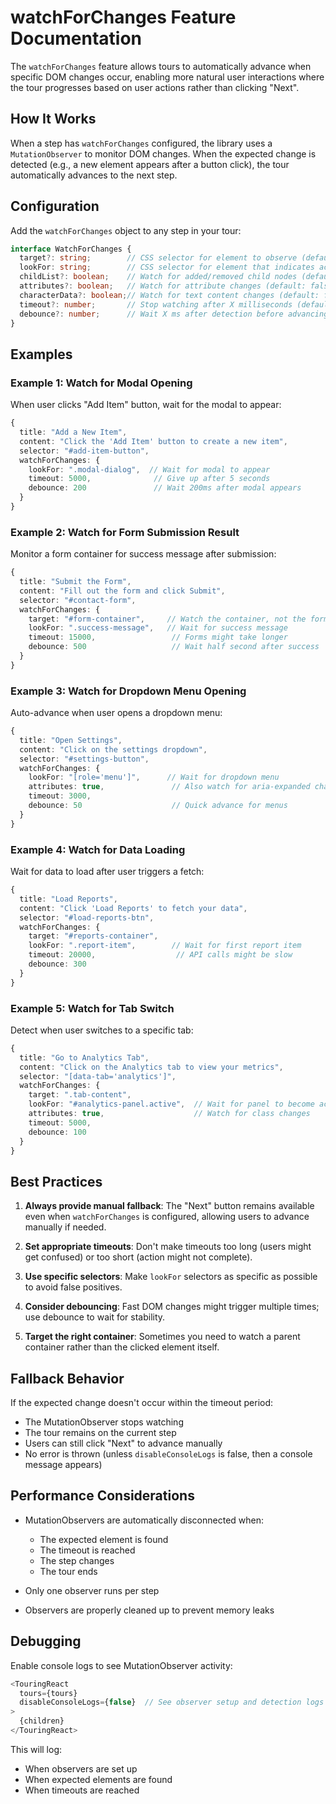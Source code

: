 # watchForChanges Feature Documentation

The `watchForChanges` feature allows tours to automatically advance when specific DOM changes occur, enabling more natural user interactions where the tour progresses based on user actions rather than clicking "Next".

## How It Works

When a step has `watchForChanges` configured, the library uses a `MutationObserver` to monitor DOM changes. When the expected change is detected (e.g., a new element appears after a button click), the tour automatically advances to the next step.

## Configuration

Add the `watchForChanges` object to any step in your tour:

```typescript
interface WatchForChanges {
  target?: string;        // CSS selector for element to observe (defaults to step.selector)
  lookFor: string;        // CSS selector for element that indicates action completion
  childList?: boolean;    // Watch for added/removed child nodes (default: true)
  attributes?: boolean;   // Watch for attribute changes (default: false)
  characterData?: boolean;// Watch for text content changes (default: false)
  timeout?: number;       // Stop watching after X milliseconds (default: 10000)
  debounce?: number;      // Wait X ms after detection before advancing (default: 100)
}
```

## Examples

### Example 1: Watch for Modal Opening

When user clicks "Add Item" button, wait for the modal to appear:

```typescript
{
  title: "Add a New Item",
  content: "Click the 'Add Item' button to create a new item",
  selector: "#add-item-button",
  watchForChanges: {
    lookFor: ".modal-dialog",  // Wait for modal to appear
    timeout: 5000,              // Give up after 5 seconds
    debounce: 200               // Wait 200ms after modal appears
  }
}
```

### Example 2: Watch for Form Submission Result

Monitor a form container for success message after submission:

```typescript
{
  title: "Submit the Form",
  content: "Fill out the form and click Submit",
  selector: "#contact-form",
  watchForChanges: {
    target: "#form-container",     // Watch the container, not the form
    lookFor: ".success-message",   // Wait for success message
    timeout: 15000,                 // Forms might take longer
    debounce: 500                   // Wait half second after success
  }
}
```

### Example 3: Watch for Dropdown Menu Opening

Auto-advance when user opens a dropdown menu:

```typescript
{
  title: "Open Settings",
  content: "Click on the settings dropdown",
  selector: "#settings-button",
  watchForChanges: {
    lookFor: "[role='menu']",      // Wait for dropdown menu
    attributes: true,               // Also watch for aria-expanded changes
    timeout: 3000,
    debounce: 50                    // Quick advance for menus
  }
}
```

### Example 4: Watch for Data Loading

Wait for data to load after user triggers a fetch:

```typescript
{
  title: "Load Reports",
  content: "Click 'Load Reports' to fetch your data",
  selector: "#load-reports-btn",
  watchForChanges: {
    target: "#reports-container",
    lookFor: ".report-item",        // Wait for first report item
    timeout: 20000,                  // API calls might be slow
    debounce: 300
  }
}
```

### Example 5: Watch for Tab Switch

Detect when user switches to a specific tab:

```typescript
{
  title: "Go to Analytics Tab",
  content: "Click on the Analytics tab to view your metrics",
  selector: "[data-tab='analytics']",
  watchForChanges: {
    target: ".tab-content",
    lookFor: "#analytics-panel.active",  // Wait for panel to become active
    attributes: true,                    // Watch for class changes
    timeout: 5000,
    debounce: 100
  }
}
```

## Best Practices

1. **Always provide manual fallback**: The "Next" button remains available even when `watchForChanges` is configured, allowing users to advance manually if needed.

2. **Set appropriate timeouts**: Don't make timeouts too long (users might get confused) or too short (action might not complete).

3. **Use specific selectors**: Make `lookFor` selectors as specific as possible to avoid false positives.

4. **Consider debouncing**: Fast DOM changes might trigger multiple times; use debounce to wait for stability.

5. **Target the right container**: Sometimes you need to watch a parent container rather than the clicked element itself.

## Fallback Behavior

If the expected change doesn't occur within the timeout period:
- The MutationObserver stops watching
- The tour remains on the current step
- Users can still click "Next" to advance manually
- No error is thrown (unless `disableConsoleLogs` is false, then a console message appears)

## Performance Considerations

- MutationObservers are automatically disconnected when:
  - The expected element is found
  - The timeout is reached
  - The step changes
  - The tour ends
  
- Only one observer runs per step
- Observers are properly cleaned up to prevent memory leaks

## Debugging

Enable console logs to see MutationObserver activity:

```typescript
<TouringReact
  tours={tours}
  disableConsoleLogs={false}  // See observer setup and detection logs
>
  {children}
</TouringReact>
```

This will log:
- When observers are set up
- When expected elements are found
- When timeouts are reached